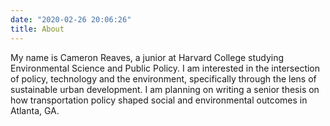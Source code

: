 ```yaml
---
date: "2020-02-26 20:06:26"
title: About
---
```


My name is Cameron Reaves, a junior at Harvard College studying Environmental Science and Public Policy. I am interested in the intersection of policy, technology and the environment, specifically through the lens of sustainable urban development. I am planning on writing a senior thesis on how transportation policy shaped social and environmental outcomes in Atlanta, GA.
